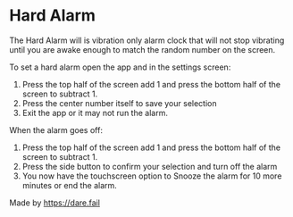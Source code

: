 Hard Alarm
========

The Hard Alarm will is vibration only alarm clock that will not stop vibrating until you are awake enough to match the random number on the screen.

To set a hard alarm open the app and in the settings screen:
1. Press the top half of the screen add 1 and press the bottom half of the screen to subtract 1.
2. Press the center number itself to save your selection
3. Exit the app or it may not run the alarm. 

When the alarm goes off:
1. Press the top half of the screen add 1 and press the bottom half of the screen to subtract 1.
2. Press the side button to confirm your selection and turn off the alarm
3. You now have the touchscreen option to Snooze the alarm for 10 more minutes or end the alarm.

Made by https://dare.fail

